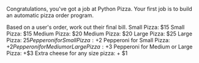 
Congratulations, you've got a job at Python Pizza. Your first job is to build an automatic pizza order program.

Based on a user's order, work out their final bill.
Small Pizza: $15
Small Pizza: $15
Medium Pizza: $20
Medium Pizza: $20
Large Pizza: $25
Large Pizza: $25
Pepperoni for Small Pizza: +$2
Pepperoni for Small Pizza: +$2
Pepperoni for Medium or Large Pizza: +$3
Pepperoni for Medium or Large Pizza: +$3
Extra cheese for any size pizza: + $1
